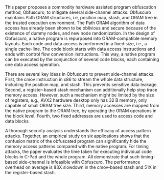 This paper proposes a commodity hardware assisted program obfuscation method, Obfuscuro, to mitigate several side-channel attacks. Obfuscuro maintains Path ORAM structures, i.e, position map, stash, and ORAM tree in the trusted execution environment. The Path ORAM algorithm of data access has already been shown to be oblivious and secure because of the existence of dummy nodes, and new node randomization. In the design of Obfuscuro, a native program is repurposed into ORAM-compatible memory layouts. Each code and data access is performed in a fixed size, i.e., a single cache-line. The code block starts with data access instructions and ends with control flow conversion instructions. This way, a native program can be executed by the conjunction of several code blocks, each containing one data access operation.

There are several key ideas in Obfuscuro to prevent side-channel attacks. First, the cmov instruction in x86 to stream the whole data structure, including the position map, and stash. This prevents sensitive data leakage. Second, a register-based stash mechanism can additionally help stop trace memory access. However, such a mechanism might be limited by the size of registers, e.g., AVX2 hardware desktop only has 32 B memory, only capable of small ORAM tree size. Third, memory accesses are mapped from the native program to the ORAM tree, by operating the ORAM operations in the block level. Fourth, two fixed addresses are used to access code and data blocks.

A thorough security analysis understands the efficacy of access pattern attacks. Together, an empirical study on six applications shows that the confusion matrix of the obfuscated program can significantly hide the memory access patterns compared with the native program. For timing attacks, the paper evaluates the time taken for executing individual code blocks in C-Pad and the whole program. All demonstrate that such timing-based side-channel is infeasible with Obfuscuro. The performance overhead on average is 83X slowdown in the cmov-based stash and 51X in the register-based stash.
